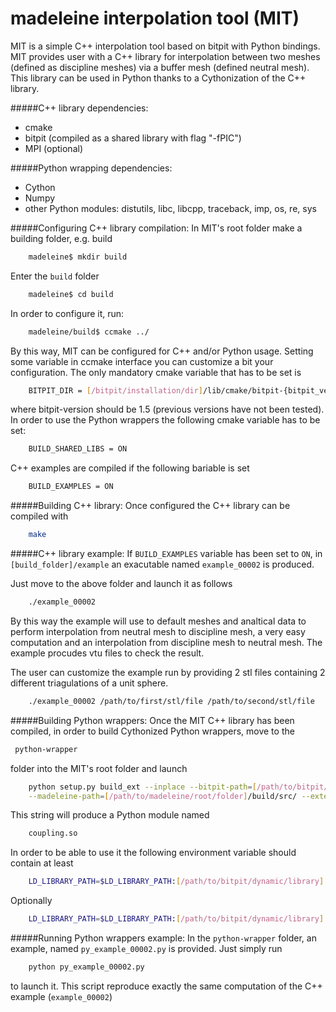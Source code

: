 # madeleine interpolation tool (MIT)

MIT is a simple C++ interpolation tool based on bitpit with Python bindings.
MIT provides user with a C++ library for interpolation between two meshes (defined as discipline meshes) via a buffer mesh (defined neutral mesh).
This library can be used in Python thanks to a Cythonization of the C++ library.

#####C++ library dependencies:
- cmake
- bitpit (compiled as a shared library with flag "-fPIC")
- MPI (optional)

#####Python wrapping dependencies:
- Cython
- Numpy
- other Python modules: distutils, libc, libcpp, traceback, imp, os, re, sys

#####Configuring C++ library compilation:
In MIT's root folder make a building folder, e.g. build
```bash
    madeleine$ mkdir build
```
Enter the `build` folder
```bash
    madeleine$ cd build
```
 In order to configure it, run:
```bash
    madeleine/build$ ccmake ../
```
By this way, MIT can be configured for C++ and/or Python usage.
Setting some variable in ccmake interface you can customize a bit your configuration.
The only mandatory cmake variable that has to be set is 
```bash
    BITPIT_DIR = [/bitpit/installation/dir]/lib/cmake/bitpit-{bitpit_version}
```
where bitpit-version should be 1.5 (previous versions have not been tested).
In order to use the Python wrappers the following cmake variable has to be set:
```bash
    BUILD_SHARED_LIBS = ON
```
C++ examples are compiled if the following bariable is set
```bash
    BUILD_EXAMPLES = ON
```
#####Building C++ library:
Once configured the C++ library can be compiled with
```bash
    make
```

#####C++ library example:
If ```BUILD_EXAMPLES``` variable has been set to ```ON```, in ```[build_folder]/example``` an exacutable named ```example_00002``` is produced.

Just move to the above folder and launch it as follows
```bash
    ./example_00002
```
By this way the example will use to default meshes and analtical data to perform interpolation from neutral mesh to discipline mesh, a very easy computation and an interpolation from discipline mesh to neutral mesh.
The example procudes vtu files to check the result.

The user can customize the example run by providing 2 stl files containing 2 different triagulations of a unit sphere.
```bash
    ./example_00002 /path/to/first/stl/file /path/to/second/stl/file
```

#####Building Python wrappers:
Once the MIT C++ library has been compiled, in order to build Cythonized Python wrappers, move to the
```bash
 python-wrapper
```
folder into the MIT's root folder and launch
```bash
    python setup.py build_ext --inplace --bitpit-path=[/path/to/bitpit/installation/folder] \
    --madeleine-path=[/path/to/madeleine/root/folder]/build/src/ --extensions-source=coupling.pyx
```
This string will produce a Python module named
```bash
    coupling.so
```
In order to be able to use it the following environment variable should contain at least
```bash
    LD_LIBRARY_PATH=$LD_LIBRARY_PATH:[/path/to/bitpit/dynamic/library]:[/path/madeleine/root/folder]/build/src
```
Optionally
```bash
    LD_LIBRARY_PATH=$LD_LIBRARY_PATH:[/path/to/bitpit/dynamic/library]:[/path/madeleine/root/folder]/build/src:[/path/to/MPI/library]
```

#####Running Python wrappers example:
In the ```python-wrapper``` folder, an example, named ```py_example_00002.py``` is provided. Just simply run
```bash
    python py_example_00002.py
```
to launch it. This script reproduce exactly the same computation of the C++ example (```example_00002```)

#####
